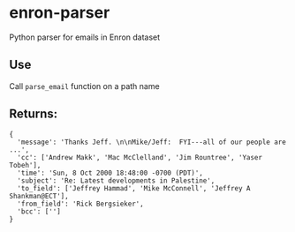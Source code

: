 # enron-parser
Python parser for emails in Enron dataset

## Use
Call `parse_email` function on a path name

## Returns:
```
{
  'message': 'Thanks Jeff. \n\nMike/Jeff:  FYI---all of our people are ...',
  'cc': ['Andrew Makk', 'Mac McClelland', 'Jim Rountree', 'Yaser Tobeh'],
  'time': 'Sun, 8 Oct 2000 18:48:00 -0700 (PDT)',
  'subject': 'Re: Latest developments in Palestine',
  'to_field': ['Jeffrey Hammad', 'Mike McConnell', 'Jeffrey A Shankman@ECT'],
  'from_field': 'Rick Bergsieker', 
  'bcc': ['']
}
```
